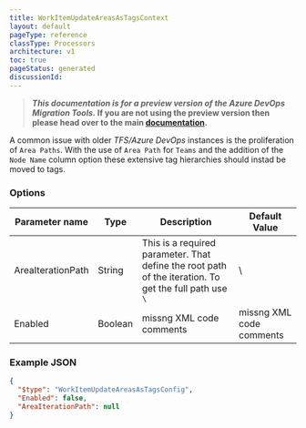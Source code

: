 ```yaml
---
title: WorkItemUpdateAreasAsTagsContext
layout: default
pageType: reference
classType: Processors
architecture: v1
toc: true
pageStatus: generated
discussionId: 
---
```



>**_This documentation is for a preview version of the Azure DevOps Migration Tools._ If you are not using the preview version then please head over to the main [documentation](https://nkdagility.com/docs/azure-devops-migration-tools).**

A common issue with older *TFS/Azure DevOps* instances is the proliferation of `Area Paths`. With the use of `Area Path` for `Teams` and the addition of the `Node Name` column option these extensive tag hierarchies should instad be moved to tags.

### Options

| Parameter name         | Type    | Description                              | Default Value                            |
|------------------------|---------|------------------------------------------|------------------------------------------|
| AreaIterationPath | String | This is a required parameter. That define the root path of the iteration. To get the full path use `\` | \ |
| Enabled | Boolean | missng XML code comments | missng XML code comments |


### Example JSON

```JSON
{
  "$type": "WorkItemUpdateAreasAsTagsConfig",
  "Enabled": false,
  "AreaIterationPath": null
}
```